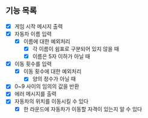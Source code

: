 ## 기능 목록

- [x] 게임 시작 메시지 출력
- [x] 자동차 이름 입력
  - [x] 이름에 대한 예외처리
    - [x] 각 이름이 쉼표로 구분되어 있지 않을 때
    - [x] 이름은 5자 이하가 아닐 때
- [x] 이동 횟수를 입력
  - [x] 이동 횟수에 대한 예외처리
    - [x] 양의 정수가 아닐 때
- [x] 0~9 사이의 임의의 값을 반환
- [x] 에러 메시지를 출력
- [x] 자동차의 위치를 이동시킬 수 있다
  - [x] 한 라운드에 자동차가 이동할 자격이 있는지 알 수 있다
